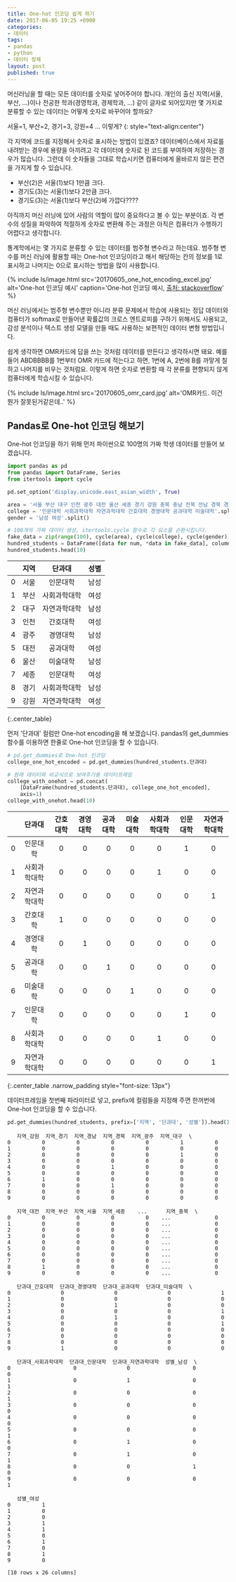 ```yaml
---
title: One-hot 인코딩 쉽게 하기
date: 2017-06-05 19:25 +0900
categories:
- 데이터
tags:
- pandas
- python
- 데이터 정제
layout: post
published: true
---
```


머신러닝을 할 때는 모든 데이터를 숫자로 넣어주어야 합니다. 개인의 출신 지역(서울, 부산, ...)이나 전공한 학과(경영학과, 경제학과, ...) 같이 글자로 되어있지만 몇 가지로 분류할 수 있는 데이터는 어떻게 숫자로 바꾸어야 할까요?

서울=1, 부산=2, 경기=3, 강원=4 ... 이렇게?
{: style="text-align:center"}

각 지역에 코드를 지정해서 숫자로 표시하는 방법이 있겠죠? 데이터베이스에서 자료를 내려받는 경우에 용량을 아끼려고 각 데이터에 숫자로 된 코드를 부여하여 저장하는 경우가 많습니다. 그런데 이 숫자들을 그대로 학습시키면 컴퓨터에게 올바르지 않은 편견을 가지게 할 수 있습니다.

* 부산(2)은 서울(1)보다 1만큼 크다.
* 경기도(3)는 서울(1)보다 2만큼 크다.
* 경기도(3)는 서울(1)보다 부산(2)에 가깝다????

아직까지 머신 러닝에 있어 사람의 역할이 많이 중요하다고 볼 수 있는 부분이죠. 각 변수의 성질을 파악하여 적절하게 숫자로 변환해 주는 과정은 아직은 컴퓨터가 수행하기 어렵다고 생각합니다.

통계학에서는 몇 가지로 분류할 수 있는 데이터를 범주형 변수라고 하는데요. 범주형 변수를 머신 러닝에 활용할 때는 One-hot 인코딩이라고 해서 해당하는 칸의 정보를 1로 표시하고 나머지는 0으로 표시하는 방법을 많이 사용합니다.

{% include ls/image.html
   src='20170605_one_hot_encoding_excel.jpg'
   alt='One-hot 인코딩 예시'
   caption='One-hot 인코딩 예시, <a href="https://stackoverflow.com/questions/34104422/one-hot-dummy-encoding-of-categorical-data-in-excel">출처: stackoverflow</a>' %}

머신 러닝에서는 범주형 변수뿐만 아니라 분류 문제에서 학습에 사용되는 정답 데이터와 컴퓨터가 softmax로 만들어낸 확률값의 크로스 엔트로피를 구하기 위해서도 사용되고, 감성  분석이나 텍스트 생성 모델을 만들 때도 사용하는 보편적인 데이터 변형 방법입니다.

쉽게 생각하면 OMR카드에 답을 쓰는 것처럼 데이터를 만든다고 생각하시면 돼요. 예를 들어 ABDBBBB를 1번부터 OMR 카드에 적는다고 하면, 1번에 A, 2번에 B를 까맣게 칠하고 나머지를 비우는 것처럼요. 이렇게 하면 숫자로 변환할 때 각 분류를 편향되지 않게 컴퓨터에게 학습시킬 수 있습니다.

{% include ls/image.html
   src='20170605_omr_card.jpg'
   alt='OMR카드. 이건 뭔가 잘못된거같은데..' %}

## Pandas로 One-hot 인코딩 해보기

One-hot 인코딩을 하기 위해 먼저 파이썬으로 100명의 가짜 학생 데이터를 만들어 보겠습니다.

```python
import pandas as pd
from pandas import DataFrame, Series
from itertools import cycle

pd.set_option('display.unicode.east_asian_width', True)

area = '서울 부산 대구 인천 광주 대전 울산 세종 경기 강원 충북 충남 전북 전남 경북 경남 제주'.split()
college = '인문대학 사회과학대학 자연과학대학 간호대학 경영대학 공과대학 미술대학'.split()
gender = '남성 여성'.split()

# 100개의 가짜 데이터 생성, itertools.cycle 함수로 각 요소를 순환시킵니다.
fake_data = zip(range(100), cycle(area), cycle(college), cycle(gender))
hundred_students = DataFrame([data for num, *data in fake_data], columns='지역 단과대 성별'.split())
hundred_students.head(10)
```

||지역|단과대|성별
---|---|:---:|---
0|서울|인문대학|남성
1|부산|사회과학대학|여성
2|대구|자연과학대학|남성
3|인천|간호대학|여성
4|광주|경영대학|남성
5|대전|공과대학|여성
6|울산|미술대학|남성
7|세종|인문대학|여성
8|경기|사회과학대학|남성
9|강원|자연과학대학|여성
{:.center_table}

먼저 '단과대' 컬럼만 One-hot encoding을 해 보겠습니다. pandas의 get_dummies 함수를 이용하면 한줄로 One-hot 인코딩을 할 수 있습니다.

```python
# pd.get_dummies로 One-hot 인코딩
college_one_hot_encoded = pd.get_dummies(hundred_students.단과대) 

# 원래 데이터와 비교식으로 보여주기용 데이터프레임
college_with_onehot = pd.concat(
	[DataFrame(hundred_students.단과대), college_one_hot_encoded],
	axis=1) 
college_with_onehot.head(10)
```

||단과대|간호대학|경영대학|공과대학|미술대학|사회과학대학|인문대학|자연과학대학
:-:|:-:|:-:|:-:|:-:|:-:|:-:|:-:|:-:
0|인문대학|0|0|0|0|0|1|0
1|사회과학대학|0|0|0|0|1|0|0
2|자연과학대학|0|0|0|0|0|0|1
3|간호대학|1|0|0|0|0|0|0
4|경영대학|0|1|0|0|0|0|0
5|공과대학|0|0|1|0|0|0|0
6|미술대학|0|0|0|1|0|0|0
7|인문대학|0|0|0|0|0|1|0
8|사회과학대학|0|0|0|0|1|0|0
9|자연과학대학|0|0|0|0|0|0|1
{:.center_table .narrow_padding style="font-size: 13px"}

데이터프레임을 첫번째 파라미터로 넣고, prefix에 컬럼들을 지정해 주면 한꺼번에 One-hot 인코딩을 할 수 있습니다.

```python
pd.get_dummies(hundred_students, prefix=['지역', '단과대', '성별']).head(10)
```

```
   지역_강원  지역_경기  지역_경남  지역_경북  지역_광주  지역_대구  \
0          0          0          0          0          1          0   
1          0          0          0          0          0          0   
2          0          0          0          0          1          0   
3          0          0          0          0          0          0   
4          0          0          1          0          0          0   
5          0          0          0          0          0          0   
6          1          0          0          0          0          0   
7          0          0          1          0          0          0   
8          0          0          0          0          0          0   
9          0          0          0          0          0          0   

   지역_대전  지역_부산  지역_서울  지역_세종    ...      지역_충북  \
0          0          0          0          0    ...              0   
1          0          0          0          0    ...              0   
2          0          0          0          0    ...              0   
3          0          0          0          0    ...              0   
4          0          0          0          0    ...              0   
5          0          0          0          0    ...              0   
6          0          0          0          0    ...              0   
7          0          0          0          0    ...              0   
8          1          0          0          0    ...              0   
9          0          0          0          0    ...              0   

   단과대_간호대학  단과대_경영대학  단과대_공과대학  단과대_미술대학  \
0                0                0                0                1   
1                0                0                0                0   
2                0                1                0                0   
3                0                0                0                1   
4                0                1                0                0   
5                0                0                0                1   
6                0                0                0                0   
7                0                0                0                0   
8                0                0                0                0   
9                1                0                0                0   

   단과대_사회과학대학  단과대_인문대학  단과대_자연과학대학  성별_남성  \
0                    0                0                    0          0   
1                    0                1                    0          1   
2                    0                0                    0          1   
3                    0                0                    0          0   
4                    0                0                    0          0   
5                    0                0                    0          1   
6                    0                1                    0          0   
7                    0                1                    0          1   
8                    0                0                    1          0   
9                    0                0                    0          1   

   성별_여성  
0          1  
1          0  
2          0  
3          1  
4          1  
5          0  
6          1  
7          0  
8          1  
9          0  

[10 rows x 26 columns]
```